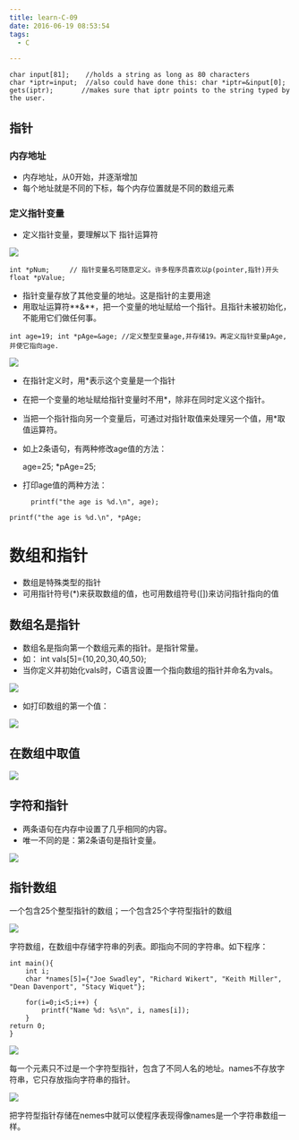 ```yaml
---
title: learn-C-09
date: 2016-06-19 08:53:54
tags:
  - C

---
```


    char input[81];    //holds a string as long as 80 characters 
    char *iptr=input;  //also could have done this: char *iptr=&input[0];
    gets(iptr);       //makes sure that iptr points to the string typed by the user.

<!-- more -->

## 指针 ##

### 内存地址 ###

- 内存地址，从0开始，并逐渐增加
- 每个地址就是不同的下标，每个内存位置就是不同的数组元素

### 定义指针变量 ###

- 定义指针变量，要理解以下 指针运算符

![](http://ww2.sinaimg.cn/large/691a3013gw1f52m9wbzcoj20g502zwei.jpg)

    int *pNum;     // 指针变量名可随意定义。许多程序员喜欢以p(pointer,指针)开头
    float *pValue;

- 指针变量存放了其他变量的地址。这是指针的主要用途
- 用取址运算符**&**，把一个变量的地址赋给一个指针。且指针未被初始化，不能用它们做任何事。

 `int age=19; int *pAge=&age; //定义整型变量age,并存储19。再定义指针变量pAge,并使它指向age.`

![](http://ww1.sinaimg.cn/large/691a3013gw1f52nhwgnnbj20bd06zq39.jpg)

- 在指针定义时，用*表示这个变量是一个指针
- 在把一个变量的地址赋给指针变量时不用*，除非在同时定义这个指针。

- 当把一个指针指向另一个变量后，可通过对指针取值来处理另一个值，用*取值运算符。
- 如上2条语句，有两种修改age值的方法：

    age=25; *pAge=25;

- 打印age值的两种方法：

        printf("the age is %d.\n", age);
`printf("the age is %d.\n", *pAge;`

# 数组和指针 #

- 数组是特殊类型的指针
- 可用指针符号(*)来获取数组的值，也可用数组符号([])来访问指针指向的值

## 数组名是指针 ##

- 数组名是指向第一个数组元素的指针。是指针常量。
- 如： int vals[5]={10,20,30,40,50};
- 当你定义并初始化vals时，C语言设置一个指向数组的指针并命名为vals。

![](http://ww4.sinaimg.cn/large/691a3013gw1f52rsheom2j209s07nmxg.jpg)

- 如打印数组的第一个值：

![](http://ww1.sinaimg.cn/large/691a3013gw1f52rtg7ahoj20dc04t74r.jpg)

## 在数组中取值 ##

![](http://ww1.sinaimg.cn/large/691a3013gw1f52run33dtj20dj06edgw.jpg)

## 字符和指针 ##

- 两条语句在内存中设置了几乎相同的内容。
- 唯一不同的是：第2条语句是指针变量。

![](http://ww1.sinaimg.cn/large/691a3013gw1f52rw5iv89j20d901gq2w.jpg)


## 指针数组 ##

一个包含25个整型指针的数组；一个包含25个字符型指针的数组

![](http://ww1.sinaimg.cn/large/691a3013gw1f52zf55pncj20ba01jdft.jpg)

字符数组，在数组中存储字符串的列表。即指向不同的字符串。如下程序：

    int main(){
    	int i;
    	char *names[5]={"Joe Swadley", "Richard Wikert", "Keith Miller", "Dean Davenport", "Stacy Wiquet"};
    
    	for(i=0;i<5;i++) {
    		printf("Name %d: %s\n", i, names[i]);
    	}
    return 0;
    }

![](http://ww4.sinaimg.cn/large/691a3013gw1f52zmiulfaj206h03jt8q.jpg)

每一个元素只不过是一个字符型指针，包含了不同人名的地址。names不存放字符串，它只存放指向字符串的指针。

![](http://ww1.sinaimg.cn/large/691a3013gw1f52zn96he1j208q04kdfy.jpg)

把字符型指针存储在nemes中就可以使程序表现得像names是一个字符串数组一样。












